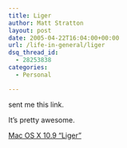 ```yaml
---
title: Liger
author: Matt Stratton
layout: post
date: 2005-04-22T16:04:00+00:00
url: /life-in-general/liger
dsq_thread_id:
  - 28253838
categories:
  - Personal

---
```

sent me this link.

It&#8217;s pretty awesome.

[Mac OS X 10.9 &#8220;Liger&#8221;][1]

 [1]: https://www.digitalamazon.com/LJ/ligeros.html